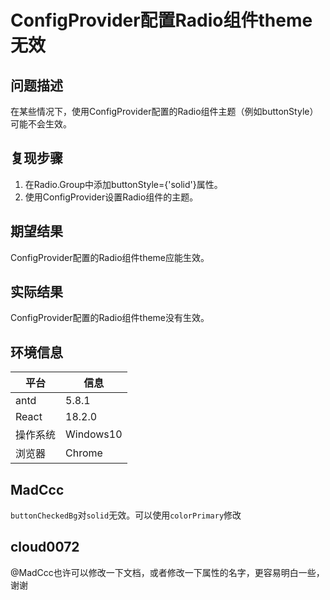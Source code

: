 # ConfigProvider配置Radio组件theme无效

## 问题描述

在某些情况下，使用ConfigProvider配置的Radio组件主题（例如buttonStyle）可能不会生效。

## 复现步骤

1. 在Radio.Group中添加buttonStyle={'solid'}属性。
2. 使用ConfigProvider设置Radio组件的主题。

## 期望结果

ConfigProvider配置的Radio组件theme应能生效。

## 实际结果

ConfigProvider配置的Radio组件theme没有生效。

## 环境信息

| 平台     | 信息      |
| -------- | --------- |
| antd     | 5.8.1     |
| React    | 18.2.0    |
| 操作系统 | Windows10 |
| 浏览器   | Chrome    |

## MadCcc

`buttonCheckedBg`对`solid`无效。可以使用`colorPrimary`修改

## cloud0072

@MadCcc也许可以修改一下文档，或者修改一下属性的名字，更容易明白一些，谢谢
